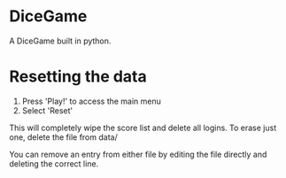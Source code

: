 # DiceGame
A DiceGame built in python.
# Resetting the data
1. Press 'Play!' to access the main menu
2. Select 'Reset'

This will completely wipe the score list and delete all logins. To erase just one, delete the file from data/

You can remove an entry from either file by editing the file directly and deleting the correct line.
